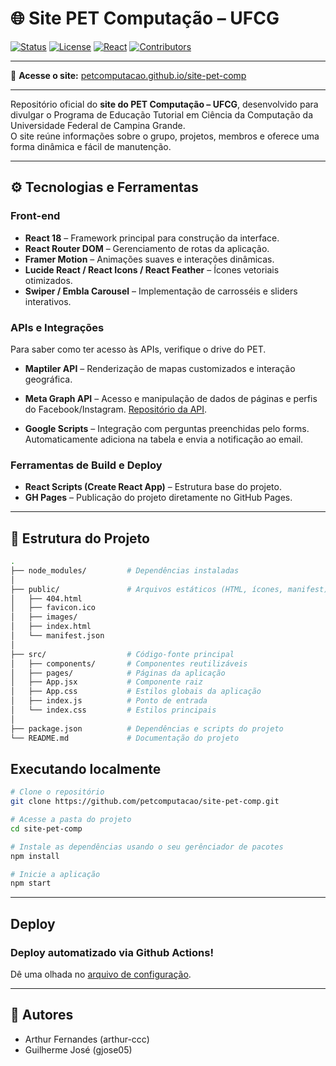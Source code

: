 # 🌐 Site PET Computação – UFCG

[![Status](https://img.shields.io/badge/status-ativo-brightgreen)](#)
[![License](https://img.shields.io/badge/license-MIT-blue.svg)](LICENSE)
[![React](https://img.shields.io/badge/react-18.0.0-61DAFB?logo=react)](https://react.dev/)
[![Contributors](https://img.shields.io/github/contributors/petcomputacao/site-pet-comp)](https://github.com/petcomputacao/site-pet-comp/graphs/contributors)

---

🔗 **Acesse o site:** [petcomputacao.github.io/site-pet-comp](https://petcomputacao.github.io/site-pet-comp/)

---

Repositório oficial do **site do PET Computação – UFCG**, desenvolvido para divulgar o Programa de Educação Tutorial em Ciência da Computação da Universidade Federal de Campina Grande.  
O site reúne informações sobre o grupo, projetos, membros e oferece uma forma dinâmica e fácil de manutenção.

---

## ⚙️ Tecnologias e Ferramentas

### Front-end
- **React 18** – Framework principal para construção da interface.
- **React Router DOM** – Gerenciamento de rotas da aplicação.
- **Framer Motion** – Animações suaves e interações dinâmicas.
- **Lucide React / React Icons / React Feather** – Ícones vetoriais otimizados.
- **Swiper / Embla Carousel** – Implementação de carrosséis e sliders interativos.


### APIs e Integrações
Para saber como ter acesso às APIs, verifique o drive do PET.
- **Maptiler API** – Renderização de mapas customizados e interação geográfica.

- **Meta Graph API** – Acesso e manipulação de dados de páginas e perfis do Facebook/Instagram. [Repositório da API](https://github.com/petcomputacao/instagram-api).

- **Google Scripts** – Integração com perguntas preenchidas pelo forms. Automaticamente adiciona na tabela e envia a notificação ao email.


### Ferramentas de Build e Deploy
- **React Scripts (Create React App)** – Estrutura base do projeto.
- **GH Pages** – Publicação do projeto diretamente no GitHub Pages.

---

## 📁 Estrutura do Projeto

```bash
.
├── node_modules/         # Dependências instaladas
│
├── public/               # Arquivos estáticos (HTML, ícones, manifest)
│   ├── 404.html
│   ├── favicon.ico
│   ├── images/
│   ├── index.html
│   └── manifest.json
│
├── src/                  # Código-fonte principal
│   ├── components/       # Componentes reutilizáveis
│   ├── pages/            # Páginas da aplicação
│   ├── App.jsx           # Componente raiz
│   ├── App.css           # Estilos globais da aplicação
│   ├── index.js          # Ponto de entrada
│   └── index.css         # Estilos principais
│
├── package.json          # Dependências e scripts do projeto
└── README.md             # Documentação do projeto
```

## Executando localmente

```bash
# Clone o repositório
git clone https://github.com/petcomputacao/site-pet-comp.git

# Acesse a pasta do projeto
cd site-pet-comp

# Instale as dependências usando o seu gerênciador de pacotes
npm install

# Inicie a aplicação
npm start
```

---

## Deploy

### Deploy automatizado via Github Actions!

Dê uma olhada no [arquivo de configuração](./.github/workflows/deploy.yml).

---

## 👥 Autores

- Arthur Fernandes (arthur-ccc)
- Guilherme José (gjose05)
